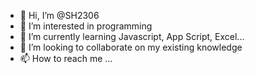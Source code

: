 - 👋 Hi, I’m @SH2306
- 👀 I’m interested in programming 
- 🌱 I’m currently learning Javascript, App Script, Excel...
- 💞️ I’m looking to collaborate on my existing knowledge
- 📫 How to reach me ...

<!---
SH2306/SH2306 is a ✨ special ✨ repository because its `README.md` (this file) appears on your GitHub profile.
You can click the Preview link to take a look at your changes.
--->
